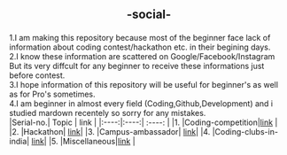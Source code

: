 ## <p align="center">-social-</p>
1.I am making this repository because most of the beginner face  lack of information about coding contest/hackathon etc. in their begining days.<br>
2.I know these information are scattered on Google/Facebook/Instagram But its very diffcult for any beginner to receive these  informations just before contest.<br>
3.I hope information of this repository will be useful for  beginner's as well as for Pro's sometimes.<br>
4.I am beginner in almost every field (Coding,Github,Development) and i studied mardown recentely so sorry for any mistakes.<br>
|Serial-no.| Topic | link |
|:----:|:----:| :----: |
|1. |Coding-competition|[link](coding-competition.md) |
|2. |Hackathon| [link](hackathon.md)|
|3. |Campus-ambassador| [link](campus-ambassador.md)|
|4. |Coding-clubs-in-india| [link](coding-clubs-in-india.md)|
|5. |Miscellaneous|[link](miscellaneous.md) |
